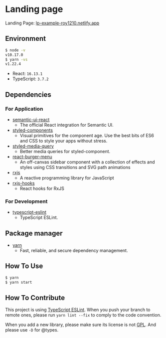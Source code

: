 # Landing page

Landing Page: [lp-example-roy1210.netlify.app](https://lp-example-roy1210.netlify.app/)

## Environment

```zsh
$ node -v
v10.17.0
$ yarn -vs
v1.22.4
```

- React: `16.13.1`
- TypeScript: `3.7.2`

## Dependencies

### For Application

- [semantic-ui-react](https://react.semantic-ui.com/)
  - The official React integration for Semantic UI.
- [styled-components](https://www.styled-components.com/)
  - Visual primitives for the component age. Use the best bits of ES6 and CSS to style your apps without stress.
- [styled-media-query](https://github.com/morajabi/styled-media-query)
  - Better media queries for styled-component.
- [react-burger-menu](https://github.com/negomi/react-burger-menu)
  - An off-canvas sidebar component with a collection of effects and styles using CSS transitions and SVG path animations
- [rxjs](https://github.com/ReactiveX/rxjs)
  - A reactive programming library for JavaScript
- [rxjs-hooks](https://github.com/LeetCode-OpenSource/rxjs-hooks)
  - React hooks for RxJS

### For Development

- [typescript-eslint](https://github.com/typescript-eslint/typescript-eslint)
  - TypeScript ESLint.

## Package manager

- [yarn](https://yarnpkg.com/)
  - Fast, reliable, and secure dependency management.

## How To Use

```bash
$ yarn
$ yarn start
```

## How To Contribute

This project is using [TypeScript ESLint](https://github.com/typescript-eslint/typescript-eslint). When you push your branch to remote ones, please run `yarn lint --fix` to comply to the code convention.

When you add a new library, please make sure its license is not [GPL](https://en.wikipedia.org/wiki/GNU_General_Public_License). And please use `-D` for @types.
